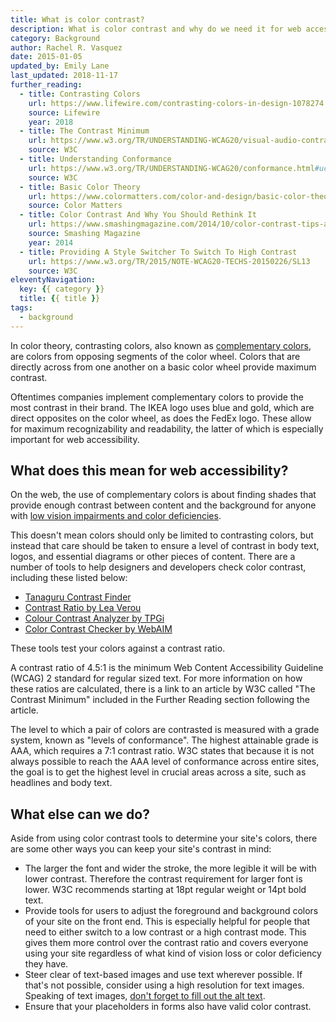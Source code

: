 ```yaml
---
title: What is color contrast?
description: What is color contrast and why do we need it for web accessibility?
category: Background
author: Rachel R. Vasquez
date: 2015-01-05
updated_by: Emily Lane
last_updated: 2018-11-17
further_reading:
  - title: Contrasting Colors
    url: https://www.lifewire.com/contrasting-colors-in-design-1078274
    source: Lifewire
    year: 2018
  - title: The Contrast Minimum
    url: https://www.w3.org/TR/UNDERSTANDING-WCAG20/visual-audio-contrast-contrast.html
    source: W3C
  - title: Understanding Conformance
    url: https://www.w3.org/TR/UNDERSTANDING-WCAG20/conformance.html#uc-levels-head
    source: W3C
  - title: Basic Color Theory
    url: https://www.colormatters.com/color-and-design/basic-color-theory
    source: Color Matters
  - title: Color Contrast And Why You Should Rethink It
    url: https://www.smashingmagazine.com/2014/10/color-contrast-tips-and-tools-for-accessibility/
    source: Smashing Magazine
    year: 2014
  - title: Providing A Style Switcher To Switch To High Contrast
    url: https://www.w3.org/TR/2015/NOTE-WCAG20-TECHS-20150226/SL13
    source: W3C
eleventyNavigation:
  key: {{ category }}
  title: {{ title }}
tags:
  - background
---
```


In color theory, contrasting colors, also known as [complementary colors](https://en.wikipedia.org/wiki/Complementary_colors), are colors from opposing segments of the color wheel. Colors that are directly across from one another on a basic color wheel provide maximum contrast.

Oftentimes companies implement complementary colors to provide the most contrast in their brand. The IKEA logo uses blue and gold, which are direct opposites on the color wheel, as does the FedEx logo. These allow for maximum recognizability and readability, the latter of which is especially important for web accessibility.


## What does this mean for web accessibility?

On the web, the use of complementary colors is about finding shades that provide enough contrast between content and the background for anyone with [low vision impairments and color deficiencies](/posts/2013-01-22-understanding-visual-impairment/).

This doesn't mean colors should only be limited to contrasting colors, but instead that care should be taken to ensure a level of contrast in body text, logos, and essential diagrams or other pieces of content. There are a number of tools to help designers and developers check color contrast, including these listed below:

- [Tanaguru Contrast Finder](http://contrast-finder.tanaguru.com/)
- [Contrast Ratio by Lea Verou](http://leaverou.github.io/contrast-ratio/)
- [Colour Contrast Analyzer by TPGi](https://developer.paciellogroup.com/resources/contrastanalyser/)
- [Color Contrast Checker by WebAIM](https://webaim.org/resources/contrastchecker/)

These tools test your colors against a contrast ratio.

A contrast ratio of 4.5:1 is the minimum Web Content Accessibility Guideline (WCAG) 2 standard for regular sized text. For more information on how these ratios are calculated, there is a link to an article by W3C called "The Contrast Minimum" included in the Further Reading section following the article.

The level to which a pair of colors are contrasted is measured with a grade system, known as "levels of conformance". The highest attainable grade is AAA, which requires a 7:1 contrast ratio. W3C states that because it is not always possible to reach the AAA level of conformance across entire sites, the goal is to get the highest level in crucial areas across a site, such as headlines and body text.


## What else can we do?

Aside from using color contrast tools to determine your site's colors, there are some other ways you can keep your site's contrast in mind:

- The larger the font and wider the stroke, the more legible it will be with lower contrast. Therefore the contrast requirement for larger font is lower. W3C recommends starting at 18pt regular weight or 14pt bold text.
- Provide tools for users to adjust the foreground and background colors of your site on the front end. This is especially helpful for people that need to either switch to a low contrast or a high contrast mode. This gives them more control over the contrast ratio and covers everyone using your site regardless of what kind of vision loss or color deficiency they have.
- Steer clear of text-based images and use text wherever possible. If that's not possible, consider using a high resolution for text images. Speaking of text images, [don't forget to fill out the alt text](/posts/2013-01-14-alt-text/).
- Ensure that your placeholders in forms also have valid color contrast.
